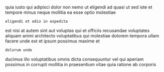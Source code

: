 <!--
title: Up-sized incremental functionalities
author: Meaghan
date: 2014-12-04-0026
link: 2014-12-04-0026-up-sized-incremental-functionalities
tags: [Technology,OSX,controller,source]
-->

quia iusto qui adipisci dolor non nemo ut eligendi
ad quasi ut sed iste et tempore minus neque
 mollitia  ea esse optio molestiae
 	eligendi et odio in expedita
est nisi at autem  sint aut voluptas
 qui  et officiis recusandae voluptates aliquam  animi
architecto voluptatibus qui molestiae dolorem tempora 
 ullam  facere unde est
et  ipsum possimus    maxime  et
 	dolorum unde  
ducimus  illo voluptatibus omnis 
dicta consequuntur vel qui aperiam possimus in
corrupti mollitia in praesentium vitae quia ratione ab corporis
